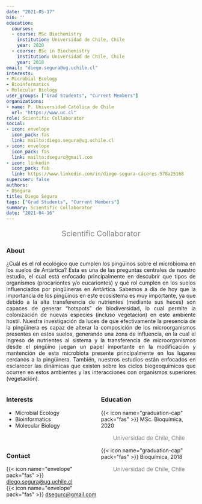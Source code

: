 ```yaml
---
date: "2021-05-17"
bio: ''
education:
  courses:
  - course: MSc Biochemistry  
    institution: Universidad de Chile, Chile 
    year: 2020
  - course: BSc in Biochemistry 
    institution: Universidad de Chile, Chile
    year: 2018
email: "diego.segura@ug.uchile.cl"
interests:
- Microbial Ecology
- Bioinformatics
- Molecular Biology
user_groups: ["Grad Students", "Current Members"]
organizations:
- name: P. Universidad Católica de Chile
  url: "https://www.uc.cl"
role: Scientific Collaborator
social:
- icon: envelope
  icon_pack: fas
  link: mailto:diego.segura@ug.uchile.cl
- icon: envelope
  icon_pack: fas
  link: mailto:dsegurc@gmail.com
- icon: linkedin
  icon_pack: fab
  link: https://www.linkedin.com/in/diego-segura-cáceres-578a25168
superuser: false
authors:
- DSegura
title: Diego Segura
tags: ["Grad Students", "Current Members"]
summary: Scientific Collaborator
date: "2021-04-16"
---
```

<p style="color:grey; font-size:20px; text-align:center;"> Scientific Collaborator </p>

<div style="text-align:justify;">

<h3> About </h3>

¿Cuál es el rol ecológico que cumplen los pingüinos sobre el microbioma en los suelos de Antártica? Esta es una de las preguntas centrales de nuestro estudio, el cual está enfocado principalmente en descubrir que tipos de organismos (procariontes y/o eucariontes) y qué rol cumplen en los suelos influenciados por pingüineras en Antártica. Sabemos a día de hoy que la importancia de los pingüinos en este ecosistema es muy importante, ya que debido a la alta transferencia de nutrientes (mediante sus heces) son capaces de generar “hotspots” de biodiversidad, lo cual permite la colonización de nuevas especies (incluso vegetación) en este ambiente hostil. Nuestra investigación da luces de que efectivamente la presencia de la pingüinera es capaz de alterar la composición de los microorganismos presentes en estos suelos, generando una zona de influencia, en la cual el ingreso de nutrientes al sistema y la transferencia de microorganismos desde el pingüino juegan un papel importante en la modificación y mantención de esta microbiota presente principalmente en los lugares cercanos a la pingüinera. También, nuestros estudios están enfocados en esclarecer las dinámicas que existen sobre los ciclos biogeoquímicos que ocurren en estos ambientes y las interacciones con organismos superiores (vegetación).<br>

</div>

<style>
.column-left{
  float: left;
  width: 50%;
  text-align: left;
}
.column-right{
  float: right;
  width: 50%;
  text-align: left;
}
</style>

<div class="column-left">

<h3> Interests </h3>

- Microbial Ecology
- Bioinformatics
- Molecular Biology

<br><br>
</div>

<div class="column-right">

<h3> Education </h3>
{{< icon name="graduation-cap" pack="fas" >}} MSc. Bioquímica, 2020
<p style="color:grey; font-size:15px; padding-left:32px;"> Universidad de Chile, Chile  </p>
{{< icon name="graduation-cap" pack="fas" >}} Bioquímica, 2018
<p style="color:grey; font-size:15px; padding-left:32px;"> Universidad de Chile, Chile </p>

<br><br>
</div>

<h3> Contact </h3>

{{< icon name="envelope" pack="fas" >}} diego.segura@ug.uchile.cl<br> 
{{< icon name="envelope" pack="fas" >}} dsegurc@gmail.com<br>
<a href="mailto:diego.segura@ug.uchile.cl"><i class="fas fa-envelope"></i></a> &nbsp;
<a href="mailto:dsegurc@gmail.com"><i class="fas fa-envelope"></i></a> &nbsp;
<a href="https://www.linkedin.com/in/diego-segura-cáceres-578a25168"><i class="fab fa-linkedin"></i></a><br> 




